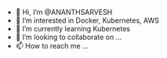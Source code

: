 - 👋 Hi, I’m @ANANTHSARVESH
- 👀 I’m interested in Docker, Kubernetes, AWS
- 🌱 I’m currently learning Kubernetes
- 💞️ I’m looking to collaborate on ...
- 📫 How to reach me ...

<!---
ANANTHSARVESH/ANANTHSARVESH is a ✨ special ✨ repository because its `README.md` (this file) appears on your GitHub profile.
You can click the Preview link to take a look at your changes.
--->
